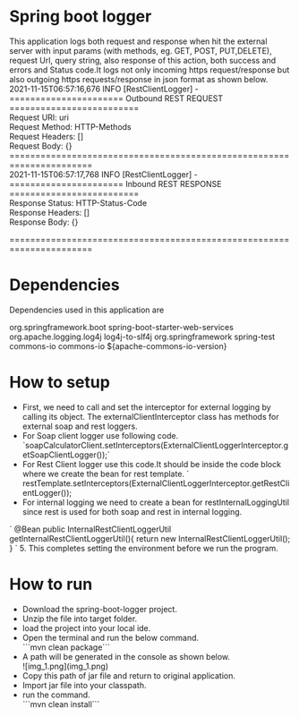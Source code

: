 <h1>Spring boot logger</h1>
<p>This application logs both request and response when hit the external server 
with input params (with methods, eg. GET, POST, PUT,DELETE), request Url, query string,
also response of this action, both success and errors and Status code.It logs not only 
incoming https request/response but also outgoing https requests/response in json format as shown below.<br>
2021-11-15T06:57:16,676 INFO [RestClientLogger] -<br>
====================== Outbound REST REQUEST =========================<br>
Request URI: uri<br>
Request Method: HTTP-Methods<br>
Request Headers: []<br>
Request Body: {}<br>
======================================================================<br>
2021-11-15T06:57:17,768 INFO [RestClientLogger] -<br>
====================== Inbound REST RESPONSE =========================<br>
Response Status: HTTP-Status-Code<br>
Response Headers: []<br>
Response Body: {}<br>

======================================================================<br>
</p>



<h1>Dependencies</h1>
<p>Dependencies used in this application are</p>
<dependency>
       <groupId>org.springframework.boot</groupId>
       <artifactId>spring-boot-starter-web-services</artifactId>
       <exclusions>
       <exclusion>
       <groupId>org.apache.logging.log4j</groupId>
       <artifactId>log4j-to-slf4j</artifactId>
       </exclusion>
       </exclusions>
</dependency>
<dependency>
            <groupId>org.springframework</groupId>
            <artifactId>spring-test</artifactId>
</dependency>

<dependency>
            <groupId>commons-io</groupId>
            <artifactId>commons-io</artifactId>
            <version>${apache-commons-io-version}</version>
</dependency>



<h1>How to setup</h1>
<ul>
       <li>
 First, we need to call and set the interceptor for external logging by calling its object.
              The externalClientInterceptor class has methods for external soap and rest loggers.</li>
       <li>
 For Soap client logger use following code.
              `soapCalculatorClient.setInterceptors(ExternalClientLoggerInterceptor.getSoapClientLogger());`</li>
       <li>
 For Rest Client logger use this code.It should be inside the code block where we create the bean for rest template.
              ` restTemplate.setInterceptors(ExternalClientLoggerInterceptor.getRestClientLogger());</li>
       <li>
 For internal logging we need to create a bean for restInternalLoggingUtil since rest is used for both soap and rest in
              internal logging.</li>
       </ul>
   `    
   @Bean
   public InternalRestClientLoggerUtil getInternalRestClientLoggerUtil(){
   return new InternalRestClientLoggerUtil();
   }
   `
5. This completes setting the environment before we run the program.




<h1>How to run</h1>
<ul>
       <li>
 Download the spring-boot-logger project.
       </li>
       <li>
 Unzip the file into target folder.
       </li>
       <li>
 load the project into your local ide.
       </li>
       <li>
 Open the terminal and run the below command.
       </li>
   ```mvn clean package```
       <li>
              A path will be generated in the console as shown below.</li>
   ![img_1.png](img_1.png)
       <li>
 Copy this path of jar file and return to original application.
       </li>
       <li>
 Import jar file into your classpath.
       </li>
       <li>
 run the command.
       </li>
```mvn clean install```






